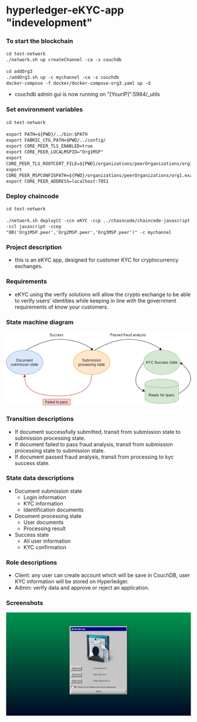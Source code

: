 # hyperledger-eKYC-app "indevelopment"



### To start the blockchain
```
cd test-network
./network.sh up createChannel -ca -s couchdb

cd addOrg3
./addOrg3.sh up -c mychannel -ca -s couchdb
docker-compose -f docker/docker-compose-org3.yaml up -d
```

- couchdb admin gui is now running on "[YourIP]":5984/_utils

### Set environment variables
```
cd test-network

export PATH=${PWD}/../bin:$PATH
export FABRIC_CFG_PATH=$PWD/../config/
export CORE_PEER_TLS_ENABLED=true
export CORE_PEER_LOCALMSPID="Org1MSP"
export CORE_PEER_TLS_ROOTCERT_FILE=${PWD}/organizations/peerOrganizations/org1.example.com/peers/peer0.org1.example.com/tls/ca.crt
export CORE_PEER_MSPCONFIGPATH=${PWD}/organizations/peerOrganizations/org1.example.com/users/Admin@org1.example.com/msp
export CORE_PEER_ADDRESS=localhost:7051
```

### Deploy chaincode
```
cd test-network

./network.sh deployCC -ccn eKYC -ccp ../chaincode/chaincode-javascript -ccl javascript -ccep "OR('Org1MSP.peer','Org2MSP.peer','Org3MSP.peer')" -c mychannel
```



### Project description 
- this is an eKYC app, designed for customer KYC for cryptocurrency exchanges.


### Requirements
- eKYC  using the verify solutions will allow the crypto exchange to be able to verify users’ identities while keeping in line with the government requirements of know your customers.


### State machine diagram
![diagram](https://github.com/CccrizzZ/hyperledger-fabric-app/blob/master/statemachine.png)


### Transition descriptions
- If document successfully submitted, transit from submission state to submission processing state.
- If document failed to pass fraud analysis, transit from submission processing state to submission state.
- If document passed fraud analysis, transit from processing to kyc success state.



### State data descriptions
- Document submission state
    - Login information
    - KYC information
    - Identification documents
- Document processing state
    - User documents
    - Processing result
- Success state
    - All user information
    - KYC confirmation


### Role descriptions
- Client: any user can create account which will be save in CouchDB, user KYC information will be stored on Hyperledger.
- Admin: verify data and approve or reject an application.

### Screenshots
![diagram](https://github.com/CccrizzZ/hyperledger-fabric-app/blob/master/sc22.png)